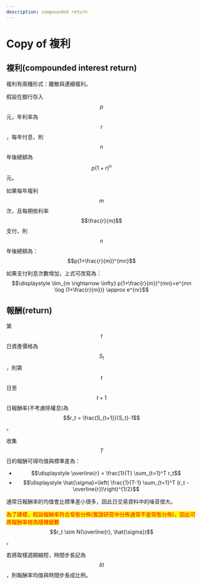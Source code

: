 ```yaml
---
description: compounded return
---
```


# Copy of 複利

## 複利(compounded interest return)

複利有兩種形式：離散與連續複利。

假設在銀行存入$$p$$元，年利率為$$r$$，每年付息，則$$n$$年後總額為$$p(1+r)^n$$元。

如果每年複利$$m$$次，且每期依利率$$\frac{r}{m}$$支付，則$$n$$年後總額為：$$p(1+\frac{r}{m})^{mn}$$

如果支付利息次數增加，上式可改寫為：$$\displaystyle \lim_{m \rightarrow \infty} p(1+\frac{r}{m})^{mn}=e^{mn \log (1+\frac{r}{m})} \approx e^{nr}$$

## 報酬(return)

第$$t$$日資產價格為$$S_t$$，則第$$t$$日至$$t+1$$日報酬率(不考慮除權息)為$$r_t = \frac{S_{t+1}}{S_t}-1$$。

收集$$T$$日的報酬可得均值與標準差為：

* $$\displaystyle \overline{r} = \frac{1}{T} \sum_{t=1}^T r_t$$
* $$\displaystyle \hat{\sigma}=\left( \frac{1}{T-1} \sum_{t=1}^T (r_t - \overline{r})\right)^{1/2}$$

通常日報酬率的均值會比標準差小很多，因此日交易資料中的噪音很大。

<mark style="color:red;">為了建模，假設報酬率符合常態分佈(實證研究中分佈通常不是常態分佈)，因此可將報酬率視為隨機變數</mark>$$r_t \sim N(\overline{r}, \hat{\sigma})$$。

若將取樣週期縮短，時間步長記為$$\delta t$$，則報酬率均值與時間步長成比例。

&#x20;









